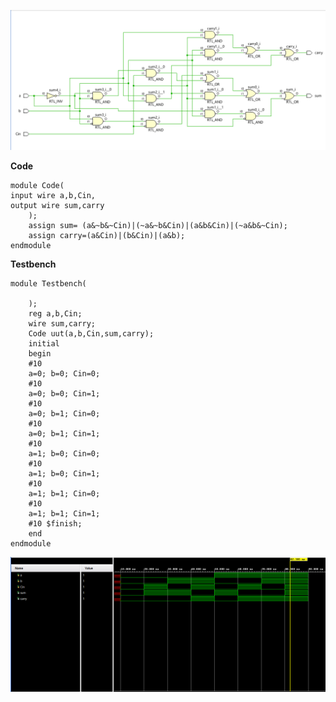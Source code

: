 ![Schematic](./images/fulladsche.png)


**Code**
```
module Code(
input wire a,b,Cin,
output wire sum,carry
    );
    assign sum= (a&~b&~Cin)|(~a&~b&Cin)|(a&b&Cin)|(~a&b&~Cin);
    assign carry=(a&Cin)|(b&Cin)|(a&b);
endmodule
```
**Testbench**
```
module Testbench(

    );
    reg a,b,Cin;
    wire sum,carry;
    Code uut(a,b,Cin,sum,carry);
    initial
    begin
    #10
    a=0; b=0; Cin=0;
    #10
    a=0; b=0; Cin=1;
    #10
    a=0; b=1; Cin=0;
    #10
    a=0; b=1; Cin=1;
    #10
    a=1; b=0; Cin=0;
    #10
    a=1; b=0; Cin=1;
    #10
    a=1; b=1; Cin=0;
    #10
    a=1; b=1; Cin=1;
    #10 $finish;
    end
endmodule
```
![Schematic](./images/fulladT.png)
